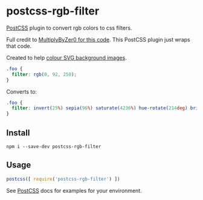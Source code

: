 # postcss-rgb-filter 


[PostCSS](https://github.com/postcss/postcss) plugin to convert rgb colors to css filters.

Full credit to [MultiplyByZer0 for this code](https://stackoverflow.com/a/43960991/604861). 
This PostCSS plugin just wraps that code.

Created to help [colour SVG background images](https://css-tricks.com/solved-with-css-colorizing-svg-backgrounds/).

```css
.foo {
  filter: rgb(0, 92, 250);
}
```
Converts to:
```css
.foo {
  filter: invert(25%) sepia(96%) saturate(4236%) hue-rotate(214deg) brightness(97%) contrast(107%);
}
```

## Install

```
npm i --save-dev postcss-rgb-filter
```

## Usage

```js
postcss([ require('postcss-rgb-filter') ])
```

See [PostCSS](https://github.com/postcss/postcss) docs for examples for your environment.

